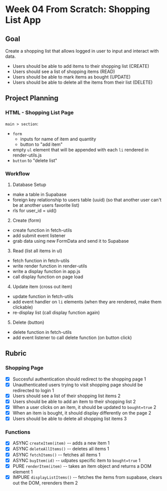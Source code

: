 # Week 04 From Scratch: Shopping List App

## Goal

Create a shopping list that allows logged in user to input and interact with data.

-   Users should be able to add items to their shopping list (CREATE)
-   Users should see a list of shopping items (READ)
-   Users should be able to mark items as bought (UPDATE)
-   Users should be able to delete all the items from their list (DELETE)

## Project Planning

### HTML - Shopping List Page

`main > section`:

-   `form`
    -   inputs for name of item and quantity
    -   button to "add item"
-   empty `ul` element that will be appended with each `li` rendered in render-utils.js
-   `button` to "delete list"

### Workflow

1. Database Setup

-   make a table in Supabase
-   foreign key relationship to users table (uuid) (so that another user can't be at another users favorite list)
-   rls for user_id = uid()

2. Create (form)

-   create function in fetch-utils
-   add submit event listener
-   grab data using new FormData and send it to Supabase

3. Read (list all items in ul)

-   fetch function in fetch-utils
-   write render function in render-utils
-   write a display function in app.js
-   call display function on page load

4. Update item (cross out item)

-   update function in fetch-utils
-   add event handler on `li` elements (when they are rendered, make them clickable)
-   re-display list (call display function again)

5. Delete (button)

-   delete function in fetch-utils
-   add event listener to call delete function (on button click)

## Rubric

### Shopping Page

-   [x] Succesful authentication should redirect to the shopping page 1
-   [x] Unauthenticated users trying to visit shopping page should be redirected to login 1
-   [x] Users should see a list of their shopping list items 2
-   [x] Users should be able to add an item to their shopping list 2
-   [x] When a user clicks on an item, it should be updated to `bought=true` 2
-   [x] When an item is bought, it should display differently on the page 2
-   [x] Users should be able to delete all shopping list items 3

### Functions

-   [x] ASYNC `createItem(item)` -- adds a new item 1
-   [x] ASYNC `deleteAllItems()` -- deletes all items 1
-   [x] ASYNC `fetchItems()` -- fetches all items 1
-   [x] ASYNC `buyItem(id)` -- udpates specific item to `bought=true` 1
-   [x] PURE `renderItem(item)` -- takes an item object and returns a DOM element 1
-   [x] IMPURE `displayListItems()` -- fetches the items from supabase, clears out the DOM, rerenders them 2
